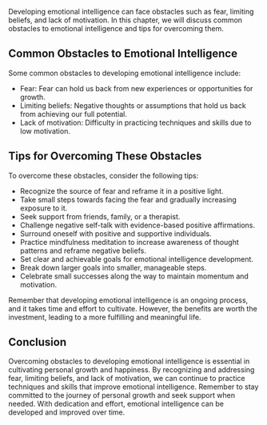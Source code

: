 
Developing emotional intelligence can face obstacles such as fear, limiting beliefs, and lack of motivation. In this chapter, we will discuss common obstacles to emotional intelligence and tips for overcoming them.

Common Obstacles to Emotional Intelligence
------------------------------------------

Some common obstacles to developing emotional intelligence include:

* Fear: Fear can hold us back from new experiences or opportunities for growth.
* Limiting beliefs: Negative thoughts or assumptions that hold us back from achieving our full potential.
* Lack of motivation: Difficulty in practicing techniques and skills due to low motivation.

Tips for Overcoming These Obstacles
-----------------------------------

To overcome these obstacles, consider the following tips:

* Recognize the source of fear and reframe it in a positive light.
* Take small steps towards facing the fear and gradually increasing exposure to it.
* Seek support from friends, family, or a therapist.
* Challenge negative self-talk with evidence-based positive affirmations.
* Surround oneself with positive and supportive individuals.
* Practice mindfulness meditation to increase awareness of thought patterns and reframe negative beliefs.
* Set clear and achievable goals for emotional intelligence development.
* Break down larger goals into smaller, manageable steps.
* Celebrate small successes along the way to maintain momentum and motivation.

Remember that developing emotional intelligence is an ongoing process, and it takes time and effort to cultivate. However, the benefits are worth the investment, leading to a more fulfilling and meaningful life.

Conclusion
----------

Overcoming obstacles to developing emotional intelligence is essential in cultivating personal growth and happiness. By recognizing and addressing fear, limiting beliefs, and lack of motivation, we can continue to practice techniques and skills that improve emotional intelligence. Remember to stay committed to the journey of personal growth and seek support when needed. With dedication and effort, emotional intelligence can be developed and improved over time.
